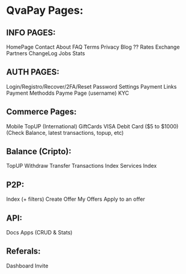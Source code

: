 # QvaPay Pages:

## INFO PAGES:

HomePage
Contact
About
FAQ
Terms
Privacy
Blog ??
Rates
Exchange
Partners
ChangeLog
Jobs
Stats

## AUTH PAGES:

Login/Registro/Recover/2FA/Reset Password
Settings
Payment Links
Payment Methodds
Payme Page (username)
KYC


## Commerce Pages:

Mobile TopUP (International)
GiftCards
VISA Debit Card ($5 to $1000)
(Check Balance, latest transactions, topup, etc)


## Balance (Cripto):

TopUP
Withdraw
Transfer
Transactions Index
Services Index

## P2P:

Index (+ filters)
Create Offer
My Offers
Apply to an offer

## API:

Docs
Apps (CRUD & Stats)

## Referals:

Dashboard
Invite
